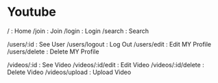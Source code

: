 # Youtube

/ : Home
/join : Join
/login : Login
/search : Search

/users/:id : See User
/users/logout : Log Out
/users/edit : Edit MY Profile
/users/delete : Delete MY Profile

/videos/:id : See Video
/videos/:id/edit : Edit Video
/videos/:id/delete : Delete Video
/videos/upload : Upload Video
